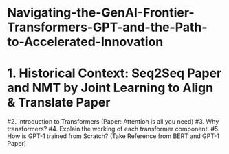 # Navigating-the-GenAI-Frontier-Transformers-GPT-and-the-Path-to-Accelerated-Innovation
# 1. Historical Context: Seq2Seq Paper and NMT by Joint Learning to Align & Translate Paper
#2. Introduction to Transformers (Paper: Attention is all you need)
#3. Why transformers?
#4. Explain the working of each transformer component.
#5. How is GPT-1 trained from Scratch? (Take Reference from BERT and GPT-1 Paper)
